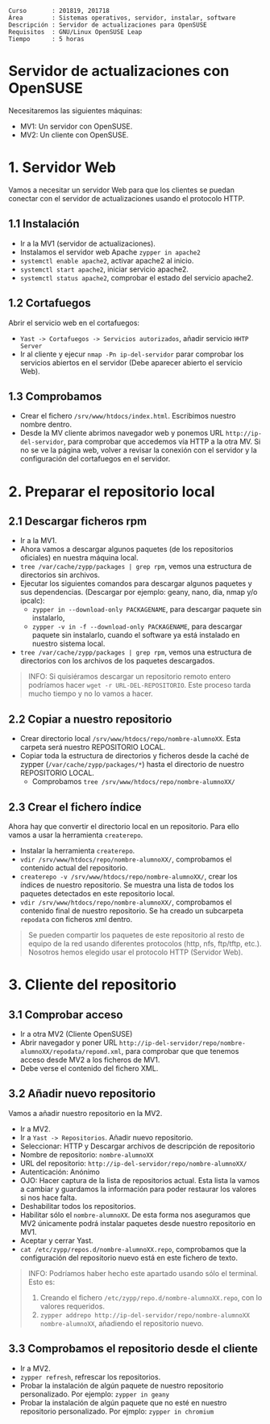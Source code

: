 
```
Curso       : 201819, 201718
Área        : Sistemas operativos, servidor, instalar, software
Descripción : Servidor de actualizaciones para OpenSUSE
Requisitos  : GNU/Linux OpenSUSE Leap
Tiempo      : 5 horas
```

# Servidor de actualizaciones con OpenSUSE

Necesitaremos las siguientes máquinas:
* MV1: Un servidor con OpenSUSE.
* MV2: Un cliente con OpenSUSE.

# 1. Servidor Web

Vamos a necesitar un servidor Web para que los clientes se puedan conectar
con el servidor de actualizaciones usando el protocolo HTTP.

## 1.1 Instalación

* Ir a la MV1 (servidor de actualizaciones).
* Instalamos el servidor web Apache `zypper in apache2`
* `systemctl enable apache2`, activar apache2 al inicio.
* `systemctl start apache2`, iniciar servicio apache2.
* `systemctl status apache2`, comprobar el estado del servicio apache2.

## 1.2 Cortafuegos

Abrir el servicio web en el cortafuegos:
* `Yast -> Cortafuegos -> Servicios autorizados`, añadir servicio `HHTP Server`
* Ir al cliente y ejecur `nmap -Pn ip-del-servidor` parar comprobar los servicios abiertos en el servidor (Debe aparecer abierto el servicio Web).

## 1.3 Comprobamos

* Crear el fichero `/srv/www/htdocs/index.html`. Escribimos nuestro nombre dentro.
* Desde la MV cliente abrimos navegador web y ponemos URL `http://ip-del-servidor`, para comprobar que accedemos vía HTTP a la otra MV. Si no se ve la página web, volver a revisar la conexión con el servidor y la configuración del cortafuegos en el servidor.

# 2. Preparar el repositorio local

## 2.1 Descargar ficheros rpm

* Ir a la MV1.
* Ahora vamos a descargar algunos paquetes (de los repositorios oficiales) en nuestra máquina local.
* `tree /var/cache/zypp/packages | grep rpm`, vemos una estructura de directorios sin archivos.
* Ejecutar los siguientes comandos para descargar algunos paquetes y sus dependencias. (Descargar por ejemplo: geany, nano, dia, nmap y/o ipcalc):
    * `zypper in --download-only PACKAGENAME`, para descargar paquete sin instalarlo,
    * `zypper -v in -f --download-only PACKAGENAME`, para descargar paquete sin
    instalarlo, cuando el software ya está instalado en nuestro sistema local.
* `tree /var/cache/zypp/packages | grep rpm`, vemos una estructura de directorios con los archivos de los paquetes descargados.

> INFO: Si quisiéramos descargar un repositorio remoto entero podríamos hacer `wget -r URL-DEL-REPOSITORIO`. Este proceso tarda mucho tiempo y no lo vamos a hacer.

## 2.2 Copiar a nuestro repositorio

* Crear directorio local `/srv/www/htdocs/repo/nombre-alumnoXX`. Esta carpeta será nuestro REPOSITORIO LOCAL.
* Copiar toda la estructura de directorios y ficheros desde la caché de zypper (`/var/cache/zypp/packages/*`) hasta el directorio de nuestro REPOSITORIO LOCAL.
    * Comprobamos `tree /srv/www/htdocs/repo/nombre-alumnoXX/`

## 2.3 Crear el fichero índice

Ahora hay que convertir el directorio local en un repositorio. Para ello vamos a usar la herramienta `createrepo`.
* Instalar la herramienta `createrepo`.
* `vdir /srv/www/htdocs/repo/nombre-alumnoXX/`, comprobamos el contenido actual del repositorio.
* `createrepo -v /srv/www/htdocs/repo/nombre-alumnoXX/`, crear los índices de nuestro repositorio. Se muestra una lista de todos los paquetes detectados en este repositorio local.
* `vdir /srv/www/htdocs/repo/nombre-alumnoXX/`, comprobamos el contenido final de nuestro repositorio. Se ha creado un subcarpeta `repodata` con ficheros xml dentro.

> Se pueden compartir los paquetes de este repositorio al resto de equipo de la red usando diferentes protocolos (http, nfs, ftp/tftp, etc.). Nosotros hemos elegido usar el protocolo HTTP (Servidor Web).

# 3. Cliente del repositorio

## 3.1 Comprobar acceso

* Ir a otra MV2 (Cliente OpenSUSE)
* Abrir navegador y poner URL `http://ip-del-servidor/repo/nombre-alumnoXX/repodata/repomd.xml`, para comprobar que que tenemos acceso desde MV2 a los ficheros de MV1.
* Debe verse el contenido del fichero XML.

## 3.2 Añadir nuevo repositorio

Vamos a añadir nuestro repositorio en la MV2.

* Ir a MV2.
* Ir a `Yast -> Repositorios`. Añadir nuevo repositorio.
* Seleccionar: HTTP y Descargar archivos de descripción de repositorio
* Nombre de repositorio: `nombre-alumnoXX`
* URL del repositorio: `http://ip-del-servidor/repo/nombre-alumnoXX/`
* Autenticación: Anónimo
* OJO: Hacer captura de la lista de repositorios actual. Esta lista la vamos a cambiar y guardamos la información para poder restaurar los valores si nos hace falta.
* Deshabilitar todos los repositorios.
* Habilitar sólo el `nombre-alumnoXX`. De esta forma nos aseguramos que MV2 únicamente podrá instalar paquetes desde nuestro repositorio en MV1.
* Aceptar y cerrar Yast.
* `cat /etc/zypp/repos.d/nombre-alumnoXX.repo`, comprobamos que la configuración del repositorio nuevo está en este fichero de texto.

> INFO: Podríamos haber hecho este apartado usando sólo el terminal. Esto es:
> 1. Creando el fichero `/etc/zypp/repo.d/nombre-alumnoXX.repo`, con lo valores requeridos.
> 2. `zypper addrepo http://ip-del-servidor/repo/nombre-alumnoXX nombre-alumnoXX`, añadiendo el repositorio nuevo.

## 3.3 Comprobamos el repositorio desde el cliente

* Ir a MV2.
* `zypper refresh`, refrescar los repositorios.
* Probar la instalación de algún paquete de nuestro repositorio personalizado. Por ejemplo: `zypper in geany`
* Probar la instalación de algún paquete que no esté en nuestro repositorio personalizado. Por ejmplo: `zypper in chromium`
